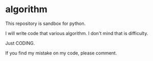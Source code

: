 # algorithm
This repository is sandbox for python.

I will write code that various algorithm.
I don't mind that is difficulty.

Just CODING.

If you find my mistake on my code, please comment.
